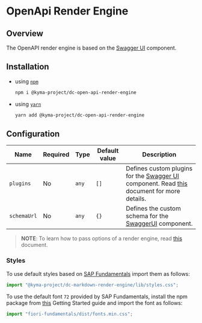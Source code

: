 # OpenApi Render Engine

## Overview

The OpenAPI render engine is based on the [Swagger UI](https://github.com/swagger-api/swagger-ui) component.

## Installation

- using [`npm`](https://www.npmjs.com/)

  ```bash
  npm i @kyma-project/dc-open-api-render-engine
  ```

- using [`yarn`](https://yarnpkg.com/en/)

  ```bash
  yarn add @kyma-project/dc-open-api-render-engine
  ```

## Configuration

| Name        | Required | Type  | Default value | Description                                                                                                                                                                                                                      |
| ----------- | -------- | ----- | ------------- | -------------------------------------------------------------------------------------------------------------------------------------------------------------------------------------------------------------------------------- |
| `plugins`   | No       | `any` | `[]`          | Defines custom plugins for the [Swagger UI](https://github.com/swagger-api/swagger-ui) component. Read [this](https://github.com/swagger-api/swagger-ui/blob/master/docs/customization/plugin-api.md) document for more details. |
| `schemaUrl` | No       | `any` | `{}`          | Defines the custom schema for the [SwaggerUI](https://github.com/swagger-api/swagger-ui) component.                                                                                                                              |

> **NOTE**: To learn how to pass options of a render engine, read [this](../../docs/props/render-engines.md#pass-global-options) document.

### Styles

To use default styles based on [SAP Fundamentals](https://sap.github.io/fundamental/) import them as follows:

```js
import "@kyma-project/dc-markdown-render-engine/lib/styles.css";
```

To use the default font `72` provided by SAP Fundamentals, install the npm package from [this](https://sap.github.io/fundamental/getting-started.html) Getting Started guide and import the font as follows:

```js
import "fiori-fundamentals/dist/fonts.min.css";
```
